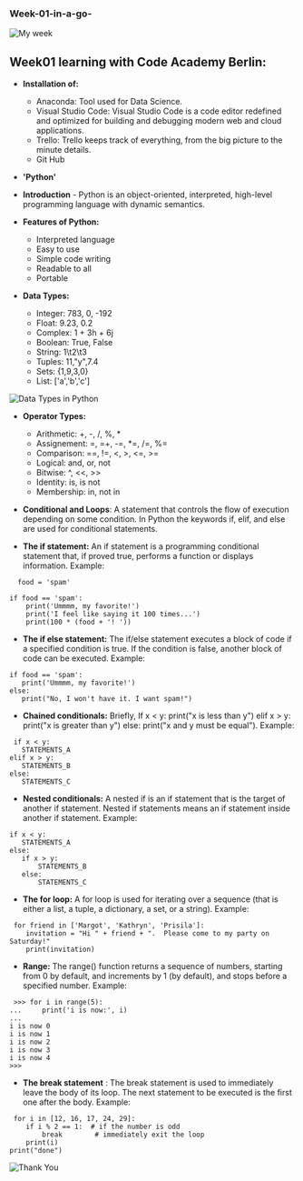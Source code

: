 ### Week-01-in-a-go-
![My week](https://i1.wp.com/itsareadingthing.com/wp-content/uploads/2019/01/picture_20190106_1550444241350564434401462150.png?resize=550%2C312)

## Week01 learning with Code Academy Berlin: 

* **Installation of:**

  - Anaconda: Tool used for Data Science.
  - Visual Studio Code: Visual Studio Code is a code editor redefined and optimized for building and debugging modern web and cloud applications.
  - Trello: Trello keeps track of everything, from the big picture to the minute details.
  - Git Hub 

* **'Python'**
* **Introduction** - Python is an object-oriented, interpreted, high-level programming language with dynamic semantics.

* **Features of Python:** 
  - Interpreted language
  - Easy to use
  - Simple code writing
  - Readable to all
  - Portable
                      
* **Data Types:** 
  - Integer: 783, 0, -192
  - Float: 9.23, 0.2
  - Complex: 1 + 3h + 6j
  - Boolean: True, False
  - String: 1\t2\t3
  - Tuples: 11,"y",7.4
  - Sets: {1,9,3,0}
  - List: ['a','b','c']
  

 ![Data Types in Python](https://media.geeksforgeeks.org/wp-content/uploads/20191023173512/Python-data-structure.jpg)


* **Operator Types:** 
  - Arithmetic: +, -, /, %, *
  - Assignement: =, =+, -=, *=, /=, %=
  - Comparison: ==, !=, <, >, <=, >=
  - Logical: and, or, not
  - Bitwise: ^, <<, >>
  - Identity: is, is not
  - Membership: in, not in
          
* **Conditional and Loops**: A statement that controls the flow of execution depending on some condition. In Python the keywords if, elif, and else are used for conditional statements.
 - **The if statement:** An if statement is a programming conditional statement that, if proved true, performs a function or displays information.
  Example:
```
  food = 'spam'

if food == 'spam':
    print('Ummmm, my favorite!')
    print('I feel like saying it 100 times...')
    print(100 * (food + '! '))
```
    
   - **The if else statement:** The if/else statement executes a block of code if a specified condition is true. If the condition is false, another block of code can be executed. 
  Example:
  
 ```
 if food == 'spam':
    print('Ummmm, my favorite!')
else:
    print("No, I won't have it. I want spam!")
 ```
    
   - **Chained conditionals:** Briefly, If x < y: print("x is less than y") elif x > y: print("x is greater than y") else: print("x and y must be equal").
  Example:
  
 ```
  if x < y:
    STATEMENTS_A
elif x > y:
    STATEMENTS_B
else:
    STATEMENTS_C
 ```

  - **Nested conditionals:** A nested if is an if statement that is the target of another if statement. Nested if statements means an if statement inside another if statement.
 Example:
 
 ```
 if x < y:
    STATEMENTS_A
else:
    if x > y:
        STATEMENTS_B
    else:
        STATEMENTS_C
  ```
        
  - **The for loop:** A for loop is used for iterating over a sequence (that is either a list, a tuple, a dictionary, a set, or a string).
 Example: 

```
 for friend in ['Margot', 'Kathryn', 'Prisila']:
    invitation = "Hi " + friend + ".  Please come to my party on Saturday!"
    print(invitation)
 ```
    
   - **Range:** The range() function returns a sequence of numbers, starting from 0 by default, and increments by 1 (by default), and stops before a specified number.
  Example:
  
 ``` 
  >>> for i in range(5):
...     print('i is now:', i)
...
i is now 0
i is now 1
i is now 2
i is now 3
i is now 4
>>>
```

   - **The break statement** : The break statement is used to immediately leave the body of its loop. The next statement to be executed is the first one after the body.
 Example: 
 
``` 
 for i in [12, 16, 17, 24, 29]:
    if i % 2 == 1:  # if the number is odd
        break        # immediately exit the loop
    print(i)
print("done")
```

![Thank You](https://image.shutterstock.com/image-vector/thank-you-hand-drawn-lettering-260nw-780491263.jpg)
